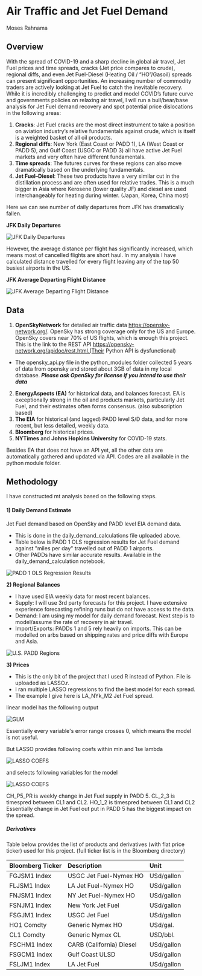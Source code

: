 # Air Traffic and Jet Fuel Demand
Moses Rahnama

## Overview
With the spread of COVID-19 and a sharp decline in global air travel, Jet Fuel prices and time spreads, cracks (Jet price compares to crude), regional diffs, and even Jet Fuel-Diesel (Heating Oil / “HO”/Gasoil) spreads can present significant opportunities.
An increasing number of commodity traders are actively looking at Jet Fuel to catch the inevitable recovery. While it is incredibly challenging to predict and model COVID’s future curve and governments policies on relaxing air travel, I will run a bull/bear/base analysis for Jet Fuel demand recovery and spot potential price dislocations in the following areas:
1) **Cracks**: Jet Fuel cracks are the most direct instrument to take a position on aviation industry’s relative fundamentals against crude, which is itself is a weighted basket of all oil products.
2) **Regional diffs**: New York (East Coast or PADD 1), LA (West Coast or PADD 5), and Gulf Coast (USGC or PADD 3) all have active Jet Fuel markets and very often have different fundamentals.
3) **Time spreads**: The futures curves for these regions can also move dramatically based on the underlying fundamentals. 
4) **Jet Fuel–Diesel**: These two products have a very similar cut in the distillation process and are often used for relative trades. This is a much bigger in Asia where Kerosene (lower quality JF) and diesel are used interchangeably for heating during winter. (Japan, Korea, China most) 

Here we can see number of daily departures from JFK has dramatically fallen.  

**JFK Daily Departures**

![JFK Daily Departures](https://github.com/mucholian/Air-Traffic/blob/master/supporting_data/jfk_daily_departures_1.png)

However, the average distance per flight has significantly increased, which means most of cancelled flights are short haul.
In my analysis I have calculated distance travelled for every flight leaving any of the top 50 busiest airports in the US.

**JFK Average Departing Flight Distance**

![JFK Average Departing Flight Distance](https://github.com/mucholian/Air-Traffic/blob/master/supporting_data/jfk_distance_2.png)


## Data
1) **OpenSkyNetwork** for detailed air traffic data https://opensky-network.org/. OpenSky has strong coverage only for the US and Europe. OpenSky covers near 70% of US flights, which is enough this project. This is the link to the REST API https://opensky-network.org/apidoc/rest.html.(Their Python API is dysfunctional)
- The opensky_api.py file in the python_modules folder collected 5 years of data from opensky and stored about 3GB of data in my local database. ***Please ask OpenSky for license if you intend to use their data***
2) **EnergyAspects (EA)** for historical data, and balances forecast. EA is exceptionally strong in the oil and products markets, particularly Jet Fuel, and their estimates often forms consensus. (also subscription based)
3) **The EIA** for historical (and lagged) PADD level S/D data, and for more recent, but less detailed, weekly data.
4) **Bloomberg** for historical prices.
5) **NYTimes** and **Johns Hopkins University** for COVID-19 stats.

Besides EA that does not have an API yet, all the other data are automatically gathered and updated via API. Codes are all available in the python module folder.

## Methodology
I have constructed mt analysis based on the following steps.
#### 1) Daily Demand Estimate
Jet Fuel demand based on OpenSky and PADD level EIA demand data.
- This is done in the daily_demand_calculations file uploaded above.
- Table below is PADD 1 OLS regression results for Jet Fuel demand against "miles per day" travelled out of PADD 1 airports.
- Other PADDs have similar accurate results. Available in the daily_demand_calculation notebook.

![PADD 1 OLS Regression Results](https://github.com/mucholian/Air-Traffic/blob/master/supporting_data/padd1_ols.JPG)

 **2) Regional Balances**
- I have used EIA weekly data for most recent balances.
- Supply: I will use 3rd party forecasts for this project. I have extensive experience forecasting refining runs but do not have access to the data.
- Demand: I am using my model for daily demand forecast. Next step is to model/assume the rate of recovery in air travel. 
- Import/Exports: PADDs 1 and 5 rely heavily on imports. This can be modelled on arbs based on shipping rates and price diffs with Europe and Asia.

![U.S. PADD Regions](https://www.eia.gov/petroleum/gasdiesel/images/paddmap-gas-m2.png)

 **3) Prices**
 - This is the only bit of the project that I used R instead of Python. File is uploaded as LASSO.r.
 - I ran multiple LASSO regressions to find the best model for each spread.
 - The example I give here is LA_NYk_M2 Jet Fuel spread.
 
linear model has the following output

![GLM](https://github.com/mucholian/Air-Traffic/blob/master/supporting_data/LM_1.png)

Essentially every variable's error range crosses 0, which means the model is not useful.

But LASSO provides following coefs within min and 1se lambda

![LASSO COEFS](https://github.com/mucholian/Air-Traffic/blob/master/supporting_data/COEF_PLT.png)

and selects following variables for the model

![LASSO COEFS](https://github.com/mucholian/Air-Traffic/blob/master/supporting_data/LASSO.png)

CH_P5_PR is weekly change in Jet Fuel supply in PADD 5. CL_2_3 is timespred between CL1 and CL2. HO_1_2 is timespred between CL1 and CL2  
Essentially change in Jet Fuel out put in PADD 5 has the biggest impact on the spread.



##### Derivatives
Table below provides the list of products and derivatives (with flat price ticker) used for this project. (full ticker list is in the Bloomberg directory)

| Bloomberg Ticker | Description | Unit |
| :---         | :---  | :--- |
| FGJSM1 Index | USGC Jet Fuel-Nymex HO | USd/gallon |
| FLJSM1 Index | LA Jet Fuel-Nymex HO | USd/gallon |
| FNJSM1 Index | NY Jet Fuel-Nymex HO | USd/gallon |
| FSNJM1 Index | New York Jet Fuel | USd/gallon |
| FSGJM1 Index | USGC Jet Fuel | USd/gallon |
| HO1 Comdty | Generic Nymex HO | USd/gal. |
| CL1 Comdty | Generic Nymex CL | USD/bbl. |
| FSCHM1 Index |CARB (California) Diesel | USd/gallon |
| FSGCM1 Index |Gulf Coast ULSD | USd/gallon |
| FSLJM1 Index | LA Jet Fuel | USd/gallon |
